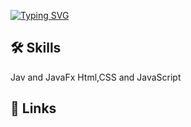 [![Typing SVG](https://readme-typing-svg.demolab.com?font=Lobster&size=28&duration=4000&pause=500&color=0D38FF&background=A3A7A800&center=true&width=650&lines=Hi%2C+I'm+Mohamad+Rageh!+%F0%9F%91%8B;I'm+a+Third+year+Computer+Science+student+at+GUC)](https://git.io/typing-svg)

## 🛠 Skills
Jav and JavaFx
Html,CSS and JavaScript


## 🔗 Links
<a href="https://www.linkedin.com/in/mohamad-rageh-7aa640263/"> </a>

